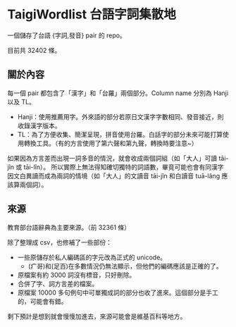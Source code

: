 # TaigiWordlist 台語字詞集散地

一個儲存了台語 {字詞,發音} pair 的 repo。

目前共 32402 條。

## 關於內容

每一個 pair 都包含了「漢字」和「台羅」兩個部分。Column name 分別為 Hanji 以及 TL。

- Hanji：使用推薦用字。外來語的部分若原日文漢字字數相同、發音接近，則收錄漢字版本。
- TL：為了方便收集、簡潔呈現，拼音使用台羅。白話字的部分未來可能打算使用轉換工具。（有的方言使用了第六聲和第九聲，轉換時要注意~）

如果因為方言差而出現一詞多音的情況，就會收成兩個詞組（如「大人」可讀 tāi-jîn 或 tāi-lîn）。
所以實際上無法得知確切獨特的詞語數，畢竟可能也會有同漢字因文白異讀而成為兩詞的情境（如「大人」的文讀音 tāi-jîn 和白讀音 tuā-lâng 應該算兩個詞）。

## 來源

教育部台語辭典為主要來源。（前 32361 條）

除了整理成 csv，也修補了一些部份：
- 一些原儲存於私人編碼區的字元改為正式的 unicode。
  - (疒哥)和(足百)在多數情況仍無法顯示，但他們的編碼應該是正確的了。
- 原檔案有約 3000 詞沒有標音，只好刪除。
- 合併了字、詞方言差的檔案。
- 原檔案 10000 多句例句中可單獨成詞的部分也收了進來。這個部分是手工的，可能會有錯。

剩下預計是想到就會慢慢加進去，來源可能會是維基百科等地方。
